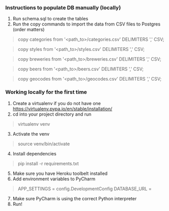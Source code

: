 
### Instructions to populate DB manually (locally)

1) Run schema.sql to create the tables
2) Run the copy commands to import the data from CSV files to Postgres (order matters)

> copy categories from '<path_to>/categories.csv' DELIMITERS ',' CSV;

> copy styles from '<path_to>/styles.csv' DELIMITERS ',' CSV;

> copy breweries from '<path_to>/breweries.csv' DELIMITERS ',' CSV;

> copy beers from '<path_to>/beers.csv' DELIMITERS ',' CSV;

> copy geocodes from '<path_to>/geocodes.csv' DELIMITERS ',' CSV;

### Working locally for the first time

1) Create a virtualenv if you do not have one https://virtualenv.pypa.io/en/stable/installation/
2) cd into your project directory and run
> virtualenv venv
3) Activate the venv
> source venv/bin/activate
4) Install dependencies
> pip install -r requirements.txt
5) Make sure you have Heroku toolbelt installed
6) Add environment variables to PyCharm
> APP_SETTINGS = config.DevelopmentConfig
> DATABASE_URL = <the url>
7) Make sure PyCharm is using the correct Python interpreter
8) Run!
